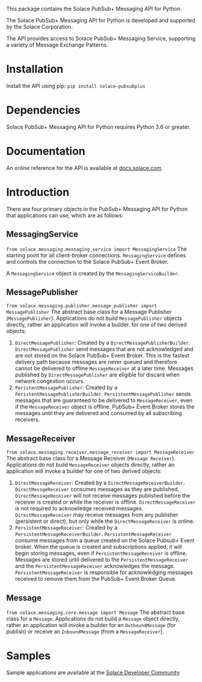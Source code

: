 This package contains the Solace PubSub+ Messaging API for Python.

The Solace PubSub+ Messaging API for Python is developed and supported by the Solace Corporation.

The API provides access to Solace PubSub+ Messaging Service, supporting a variety of Message Exchange Patterns.

# Installation

Install the API using pip: ```pip install solace-pubsubplus```

# Dependencies

Solace PubSub+ Messaging API for Python requires Python 3.6 or greater.

# Documentation

An online reference for the API is available at [docs.solace.com](https://docs.solace.com/Solace-PubSub-Messaging-APIs/Python-API/python-home.htm).

# Introduction

There are four primary objects in the PubSub+ Messaging API for Python that applications can use, which
are as follows:

## MessagingService

```from solace.messaging.messaging_service import MessagingService```
The starting point for all client-broker connections.  `MessagingService` defines and controls the connection to the Solace PubSub+ Event Broker.

A `MessagingService` object is created by the `MessagingServiceBuilder`.

## MessagePublisher
```from solace.messaging.publisher.message_publisher import MessagePublisher```
The abstract base class for a Message Publisher (`MessagePublisher`).  Applications do not build `MessagePublisher` objects directly, rather an application will invoke a builder.
for one of two derived objects:
1. `DirectMessagePublisher`:  Created by a `DirectMessagePublisherBuilder`.  `DirectMessagePublisher` send messages that are not acknowledged and are not stored on the Solace PubSub+ Event Broker. This is the fastest delivery path because messages are never queued and therefore cannot be delivered to offline `MessageReceiver` at a later time.  Messages published by `DirectMessagePublisher` are eligible for discard when network congestion occurs.
2. `PeristentMessagePublisher`:  Created by a `PeristentMessagePublisherBuilder`.  `PersistentMessagePublisher` sends messages that are guaranteed to be delivered to `MessageReceiver`, even if the `MessageReceiver` object is offline. PubSub+ Event Broker stores the messages until they are delivered
    and consumed by all subscribing receivers.

## MessageReceiver
```from solace.messaging.receiver.message_receiver import MessageReceiver```
The abstract base class for a Message Receiver (`Message Receiver`).  Applications do not build `MessageReceiver` objects directly, rather an application will invoke a builder for one of two derived objects:
1. `DirectMessageReceiver`: Created by a `DirectMessageReceiverBuilder`.  `DirectMessgeReceiver` consumes messages as they are published. `DirectMessageReceiver` will not receive messages published before the receiver is created or while the receiver is offline.  `DirectMessageReceiver` is not required to acknowledge received messages.
`DirectMessageReceiver` may receive messages from any publisher (persistent or direct), but only while the `DirectMessageReceiver` is online.
2. `PersistentMessageReceiver`: Created by a `PersistentMessageReceiverBuilder`.  `PersistentMessageReceiver` consume messages from a queue created on the Solace Pubsub+ Event broker.
When the queue is created and subscriptions applied, it will begin storing messages, even if `PersistentMessageReceiver` is offline. Messages are stored until delivered
to the `PersistentMessageReceiver` and the `PersistentMessageReceiver` acknowledges the message. `PersistentMessageReceiver`  is responsible for acknowledging messages received to
remove them from the PubSub+ Event Broker Queue.
## Message
```from solace.messaging.core.message import Message```
The abstract base class for a `Message`.  Applications do not build a `Message` object directly, rather an application will invoke a builder for an `OutboundMessage` (for publish) or
receive an `InboundMessage` (from a `MessageReceiver`).

# Samples

Sample applications are available at the [Solace Developer Community](https://github.com/SolaceSamples/solace-samples-python)
